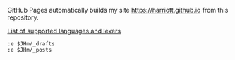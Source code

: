 
GitHub Pages automatically builds my site https://harriott.github.io from this repository.

[List of supported languages and lexers](https://github.com/rouge-ruby/rouge/wiki/List-of-supported-languages-and-lexers)

```viml
:e $JHm/_drafts
:e $JHm/_posts
```

